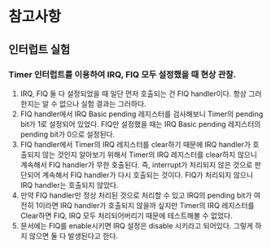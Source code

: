 # 참고사항
## 인터럽트 실험
### Timer 인터럽트를 이용하여 IRQ, FIQ 모두 설정했을 때 현상 관찰.
1. IRQ, FIQ 둘 다 설정되었을 때 일단 먼저 호출되는 건 FIQ handler이다. 항상 그러한지는 알 수 없으나 실험 결과는 그러하다.
2. FIQ handler에서 IRQ Basic pending 레지스터를 검사해보니 Timer의 pending bit가 1로 설정되어 있었다.
   FIQ만 설정했을 때는 IRQ Basic pending 레지스터의 pending bit가 0으로 설정된다.
3. FIQ handler에서 Timer의 IRQ 레지스터를 clear하기 때문에 IRQ handler가 호출되지 않는 것인지 알아보기 위해서 
   Timer의 IRQ 레지스터를 clear하지 않으니 계속해서 FIQ handler가 무한 호출된다. 즉, interrupt가 처리되지 않은 것으로 
   판단되어 계속해서 FIQ handler가 다시 호출되는 것이다. FIQ가 처리되지 않으니 IRQ handler는 호출되지 않았다.
4. 만약 FIQ handler만 정상 처리된 것으로 처리할 수 있고 IRQ의 pending bit가 여전히 1이라면 IRQ handler가 호출되지 않을까 싶지만
   Timer의 IRQ 레지스터를 Clear하면 FIQ, IRQ 모두 처리되어버리기 때문에 테스트해볼 수 없었다.
5. 문서에는 FIQ를 enable시키면 IRQ 설정은 disable 시키라고 되어있다. 그렇게 하지 않으면 둘 다 발생된다고 한다.
